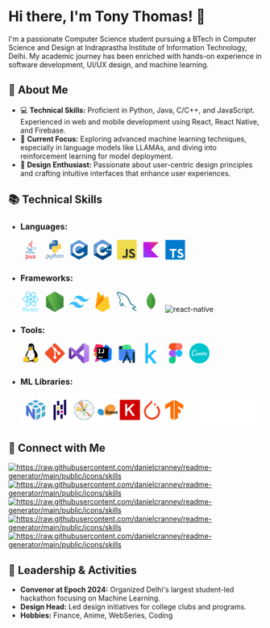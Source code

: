 # Hi there, I'm Tony Thomas! 👋

I'm a passionate Computer Science student pursuing a BTech in Computer Science and Design at Indraprastha Institute of Information Technology, Delhi. My academic journey has been enriched with hands-on experience in software development, UI/UX design, and machine learning.

## 🚀 About Me

- 💻 **Technical Skills:** Proficient in Python, Java, C/C++, and JavaScript. Experienced in web and mobile development using React, React Native, and Firebase.
- 🌱 **Current Focus:** Exploring advanced machine learning techniques, especially in language models like LLAMAs, and diving into reinforcement learning for model deployment.
- 🎨 **Design Enthusiast:** Passionate about user-centric design principles and crafting intuitive interfaces that enhance user experiences.

## 📚 Technical Skills

- ### Languages:
    <div>
      <img src="https://github.com/devicons/devicon/blob/master/icons/java/java-original-wordmark.svg" title="Java" alt="Java" width="40" height="40"/>&nbsp;
      <img src="https://github.com/devicons/devicon/blob/master/icons/python/python-original-wordmark.svg" title="Python" alt="Python" width="40" height="40"/>&nbsp;
      <img src="https://github.com/devicons/devicon/blob/master/icons/c/c-original.svg" title="C" alt="C" width="40" height="40"/>&nbsp;
      <img src="https://github.com/devicons/devicon/blob/master/icons/cplusplus/cplusplus-original.svg" title="C++" alt="C++" width="40" height="40"/>&nbsp;
      <img src="https://github.com/devicons/devicon/blob/master/icons/javascript/javascript-original.svg" title="JavaScript" alt="JavaScript" width="40" height="40"/>&nbsp;
      <img src="https://github.com/devicons/devicon/blob/master/icons/kotlin/kotlin-original.svg" title="Kotlin" alt="JavaScript" width="40" height="40"/>&nbsp;
      <img src="https://github.com/devicons/devicon/blob/master/icons/typescript/typescript-original.svg" title="TypeScript" alt="TypeScript" width="40" height="40"/>&nbsp;
    </div>
- ### Frameworks:
    <div>
      <img src="https://github.com/devicons/devicon/blob/master/icons/react/react-original-wordmark.svg" title="React" alt="React" width="40" height="40"/>&nbsp;
      <img src="https://github.com/devicons/devicon/blob/master/icons/nodejs/nodejs-original.svg" title="Node.js" alt="Node.js" width="40" height="40"/>&nbsp;
      <img src="https://github.com/devicons/devicon/blob/master/icons/tailwindcss/tailwindcss-original.svg" title="TailwindCSS" alt="TailwindCSS" width="40" height="40"/>&nbsp;
      <img src="https://github.com/devicons/devicon/blob/master/icons/firebase/firebase-original.svg" title="Firebase" alt="Firebase" width="40" height="40"/>&nbsp;
      <img src="https://github.com/devicons/devicon/blob/master/icons/mysql/mysql-original.svg" title="MySQL" alt="MySQL" width="40" height="40"/>&nbsp;
      <img src="https://github.com/devicons/devicon/blob/master/icons/mongodb/mongodb-original.svg" title="MongoDB" alt="MongoDB" width="40" height="40"/>&nbsp;
      <img src="https://reactnative.dev/img/header_logo.svg" title="React Native" alt="react-native" width="40" height="40"/> </a>
    </div>
- ### Tools:
  <div>
      <img src="https://github.com/devicons/devicon/blob/master/icons/linux/linux-original.svg" title="Linux" alt="Linux" width="40" height="40"/>&nbsp;
      <img src="https://github.com/devicons/devicon/blob/master/icons/git/git-original.svg" title="Git" alt="Git" width="40" height="40"/>&nbsp;
      <img src="https://github.com/devicons/devicon/blob/master/icons/visualstudio/visualstudio-original.svg" title="VS Code" alt="VS Code" width="40" height="40"/>&nbsp;
      <img src="https://github.com/devicons/devicon/blob/master/icons/intellij/intellij-original.svg" title="IntelliJ" alt="IntelliJ" width="40" height="40"/>&nbsp;
      <img src="https://github.com/devicons/devicon/blob/master/icons/androidstudio/androidstudio-original.svg" title="Android Studio" alt="Android Studio" width="40" height="40"/>&nbsp;
      <img src="https://github.com/devicons/devicon/blob/master/icons/kaggle/kaggle-original.svg" title="Kaggle" alt="Kaggle" width="40" height="40"/>&nbsp;
      <img src="https://github.com/devicons/devicon/blob/master/icons/figma/figma-original.svg" title="Figma" alt="Figma" width="40" height="40"/>&nbsp;
      <img src="https://github.com/devicons/devicon/blob/master/icons/canva/canva-original.svg" title="Canva" alt="Canva" width="40" height="40"/>&nbsp;
    </div>
- ### ML Libraries:
  <div style="background-color: white; padding: 10px;">
      <img src="https://github.com/devicons/devicon/blob/master/icons/numpy/numpy-original.svg" title="NumPy" alt="NumPy" width="40" height="40"/>&nbsp;
      <img src="https://github.com/devicons/devicon/blob/master/icons/pandas/pandas-original.svg" title="Pandas" alt="Pandas" width="40" height="40"/>&nbsp;
      <img src="https://github.com/devicons/devicon/blob/master/icons/matplotlib/matplotlib-original.svg" title="Matplotlib" alt="Matplotlib" width="40" height="40"/>&nbsp;
      <img src="https://github.com/devicons/devicon/blob/master/icons/scikitlearn/scikitlearn-original.svg" title="Scikit-learn" alt="Scikit-learn" width="40" height="40"/> 
      <img src="https://github.com/devicons/devicon/blob/master/icons/keras/keras-original.svg" title="Keras" alt="Keras" width="40" height="40"/>  
      <img src="https://github.com/devicons/devicon/blob/master/icons/pytorch/pytorch-original.svg" title="PyTorch" alt="PyTorch" width="40" height="40"/>  
      <img src="https://github.com/devicons/devicon/blob/master/icons/tensorflow/tensorflow-original.svg" title="TensorFlow" alt="TensorFlow" width="40" height="40"/>  
  </div>
## 🔗 Connect with Me

<p align="left">
<a href="https://linkedin.com/in/https://raw.githubusercontent.com/danielcranney/readme-generator/main/public/icons/skills" target="blank"><img align="center" src="https://raw.githubusercontent.com/rahuldkjain/github-profile-readme-generator/master/src/images/icons/Social/linked-in-alt.svg" alt="https://raw.githubusercontent.com/danielcranney/readme-generator/main/public/icons/skills" height="30" width="40" /></a>
<a href="https://www.instagram.com/tooniethomas/" target="blank"><img align="center" src="https://raw.githubusercontent.com/rahuldkjain/github-profile-readme-generator/master/src/images/icons/Social/instagram.svg" alt="https://raw.githubusercontent.com/danielcranney/readme-generator/main/public/icons/skills" height="30" width="40" /></a>
<a href="https://www.kaggle.com/tonythomasndm" target="blank"><img align="center" src="https://raw.githubusercontent.com/rahuldkjain/github-profile-readme-generator/master/src/images/icons/Social/kaggle.svg" alt="https://raw.githubusercontent.com/danielcranney/readme-generator/main/public/icons/skills" height="30" width="40" /></a>
<a href="https://codeforces.com/profile/tonythomasndm" target="blank"><img align="center" src="https://raw.githubusercontent.com/rahuldkjain/github-profile-readme-generator/master/src/images/icons/Social/codeforces.svg" alt="https://raw.githubusercontent.com/danielcranney/readme-generator/main/public/icons/skills" height="30" width="40" /></a>
<a href="https://leetcode.com/u/tonythomasndm/" target="blank"><img align="center" src="https://raw.githubusercontent.com/rahuldkjain/github-profile-readme-generator/master/src/images/icons/Social/leet-code.svg" alt="https://raw.githubusercontent.com/danielcranney/readme-generator/main/public/icons/skills" height="30" width="40" /></a>
<!-- <a href="https://discord.gg/https://raw.githubusercontent.com/danielcranney/readme-generator/main/public/icons/skills" target="blank"><img align="center" src="https://raw.githubusercontent.com/rahuldkjain/github-profile-readme-generator/master/src/images/icons/Social/discord.svg" alt="https://raw.githubusercontent.com/danielcranney/readme-generator/main/public/icons/skills" height="30" width="40" /></a> -->
</p>


## 🌟 Leadership & Activities

- **Convenor at Epoch 2024:** Organized Delhi's largest student-led hackathon focusing on Machine Learning.
- **Design Head:** Led design initiatives for college clubs and programs.
- **Hobbies:** Finance, Anime, WebSeries, Coding

